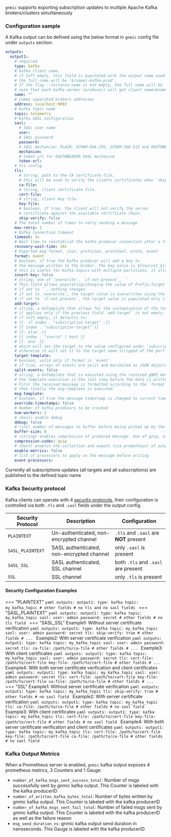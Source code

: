 `gnmic` supports exporting subscription updates to multiple Apache Kafka brokers/clusters simultaneously

### Configuration sample

A Kafka output can be defined using the below format in `gnmic` config file under `outputs` section:

```yaml
outputs:
  output1:
    # required
    type: kafka 
    # kafka client name. 
    # if left empty, this field is populated with the output name used as output ID (output1 in this example).
    # the full name will be '$(name)-kafka-prod'.
    # If the flag --instance-name is not empty, the full name will be '$(instance-name)-$(name)-kafka-prod.
    # note that each kafka worker (producer) will get client name=$name-$index
    name: ""
    # Comma separated brokers addresses
    address: localhost:9092 
    # Kafka topic name
    topic: telemetry 
    # Kafka SASL configuration
    sasl:
      # SASL user name
      user:
      # SASL password
      password:
      # SASL mechanism: PLAIN, SCRAM-SHA-256, SCRAM-SHA-512 and OAUTHBEARER are supported
      mechanism:
      # token url for OAUTHBEARER SASL mechanism
      token-url:
    # tls config
    tls:
      # string, path to the CA certificate file,
      # this will be used to verify the clients certificates when `skip-verify` is false
      ca-file:
      # string, client certificate file.
      cert-file:
      # string, client key file.
      key-file:
      # boolean, if true, the client will not verify the server
      # certificate against the available certificate chain.
      skip-verify: false
    # The total number of times to retry sending a message
    max-retry: 2 
    # Kafka connection timeout
    timeout: 5s 
    # Wait time to reestablish the kafka producer connection after a failure
    recovery-wait-time: 10s 
    # Exported msg format, json, protojson, prototext, proto, event
    format: event 
    # boolean, if true the kafka producer will add a key to 
    # the message written to the broker. The key value is ${source}_${subscription-name}.
    # this is useful for Kafka topics with multiple partitions, it allows to keep messages from the same source and subscription in sequence.
    insert-key: false
    # string, one of `overwrite`, `if-not-present`, ``
    # This field allows populating/changing the value of Prefix.Target in the received message.
    # if set to ``, nothing changes 
    # if set to `overwrite`, the target value is overwritten using the template configured under `target-template`
    # if set to `if-not-present`, the target value is populated only if it is empty, still using the `target-template`
    add-target: 
    # string, a GoTemplate that allows for the customization of the target field in Prefix.Target.
    # it applies only if the previous field `add-target` is not empty.
    # if left empty, it defaults to:
    # {{- if index . "subscription-target" -}}
    # {{ index . "subscription-target" }}
    # {{- else -}}
    # {{ index . "source" | host }}
    # {{- end -}}`
    # which will set the target to the value configured under `subscription.$subscription-name.target` if any,
    # otherwise it will set it to the target name stripped of the port number (if present)
    target-template:
    # boolean, valid only if format is `event`.
    # if true, arrays of events are split and marshaled as JSON objects instead of an array of dicts.
    split-events: false
    # string, a GoTemplate that is executed using the received gNMI message as input.
    # the template execution is the last step before the data is written to the file,
    # First the received message is formatted according to the `format` field above, then the `event-processors` are applied if any
    # then finally the msg-template is executed.
    msg-template:
    # boolean, if true the message timestamp is changed to current time
    override-timestamps: false
    # Number of kafka producers to be created 
    num-workers: 1 
    # (bool) enable debug
    debug: false 
    # (int) number of messages to buffer before being picked up by the workers
    buffer-size: 0
    # (string) enables compression of produced message. One of gzip, snappy, zstd, lz4
    compression-codec: gzip
    # (bool) enables the collection and export (via prometheus) of output specific metrics
    enable-metrics: false 
    # list of processors to apply on the message before writing
    event-processors: 
```

Currently all subscriptions updates (all targets and all subscriptions) are published to the defined topic name

### Kafka Security protocol

Kafka clients can operate with 4 [security protocols](https://kafka.apache.org/24/javadoc/org/apache/kafka/common/security/auth/SecurityProtocol.html), 
their configuration is controlled via both `.tls` and `.sasl` fields under the output config.

**Security Protocol**  | **Description**                           | **Configuration**                       |
-----------------------|-------------------------------------------|-----------------------------------------|
`PLAINTEXT`            | Un-authenticated, non-encrypted channel   | `.tls` and `.sasl` are **NOT** present  |
`SASL_PLAINTEXT`       | SASL authenticated, non-encrypted channel | only `.sasl` is present                 |
`SASL_SSL`             | SASL authenticated, SSL channel           | both `.tls` and `.sasl` are present     |
`SSL`                  | SSL channel                               | only `.tls` is present                  |

#### Security Configuration Examples

=== "PLAINTEXT"
    ```yaml
    outputs:
      output1:
        type: kafka
        topic: my_kafka_topic
        # other fields
        # no tls and no sasl fields
    ```
=== "SASL_PLAINTEXT"
    ```yaml
    outputs:
      output1:
        type: kafka
        topic: my_kafka_topic
        sasl:
          user: admin
          password: secret
        # other fields
        # no tls field
    ```
=== "SASL_SSL"
    Example1: Without server certificate verification
    ```yaml
    outputs:
      output1:
        type: kafka
        topic: my_kafka_topic
        sasl:
          user: admin
          password: secret
        tls:
          skip-verify: true
        # other fields
        # ...
    ```
    Example2: With server certificate verification
    ```yaml
    outputs:
      output1:
        type: kafka
        topic: my_kafka_topic
        sasl:
          user: admin
          password: secret
        tls:
          ca-file: /path/to/ca-file
        # other fields
        # ...
    ```
    Example3: With client certificates
    ```yaml
    outputs:
      output1:
        type: kafka
        topic: my_kafka_topic
        sasl:
          user: admin
          password: secret
        tls:
          cert-file: /path/to/cert-file
          key-file: /path/to/cert-file
        # other fields
        # ...
    ```
    Example4: With both server certificate verification and client certificates
    ```yaml
    outputs:
      output1:
        type: kafka
        topic: my_kafka_topic
        sasl:
          user: admin
          password: secret
        tls:
          cert-file: /path/to/cert-file
          key-file: /path/to/cert-file
          ca-file: /path/to/ca-file
        # other fields
        # ...
    ```
=== "SSL"
    Example1: Without server certificate verification
    ```yaml
    outputs:
      output1:
        type: kafka
        topic: my_kafka_topic
        tls:
          skip-verify: true
        # other fields
        # no sasl field
    ```
    Example2: With server certificate verification
    ```yaml
    outputs:
      output1:
        type: kafka
        topic: my_kafka_topic
        tls:
          ca-file: /path/to/ca-file
        # other fields
        # no sasl field
    ```
    Example3: With client certificates
    ```yaml
    outputs:
      output1:
        type: kafka
        topic: my_kafka_topic
        tls:
          cert-file: /path/to/cert-file
          key-file: /path/to/cert-file
        # other fields
        # no sasl field
    ```
    Example4: With both server certificate verification and client certificates
    ```yaml
    outputs:
      output1:
        type: kafka
        topic: my_kafka_topic
        tls:
          cert-file: /path/to/cert-file
          key-file: /path/to/cert-file
          ca-file: /path/to/ca-file
        # other fields
        # no sasl field
    ```

### Kafka Output Metrics

When a Prometheus server is enabled, `gnmic` kafka output exposes 4 prometheus metrics, 3 Counters and 1 Gauge:

* `number_of_kafka_msgs_sent_success_total`: Number of msgs successfully sent by gnmic kafka output. This Counter is labeled with the kafka producerID
* `number_of_written_kafka_bytes_total`: Number of bytes written by gnmic kafka output. This Counter is labeled with the kafka producerID
* `number_of_kafka_msgs_sent_fail_total`: Number of failed msgs sent by gnmic kafka output. This Counter is labeled with the kafka producerID as well as the failure reason
* `msg_send_duration_ns`: gnmic kafka output send duration in nanoseconds. This Gauge is labeled with the kafka producerID
